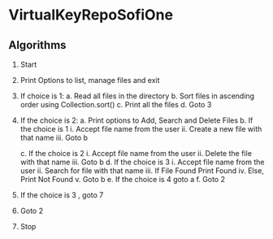 # VirtualKeyRepoSofiOne
## Algorithms

1. Start
2. Print Options to list, manage files and exit
3. If choice is 1:
    a. Read all files in the directory
    b. Sort files in ascending order using Collection.sort()
    c. Print all the files
    d. Goto 3
4. If the choice is 2:
   a. Print options to Add, Search and Delete Files
   b. If the choice is 1
       i. Accept file name from the user
       ii. Create a new file with that name
       iii. Goto b
    
   c. If the choice is 2
      i. Accept file name from the user
      ii. Delete the file with that name
      iii. Goto b
   d. If the choice is 3
      i. Accept file name from the user
      ii. Search for file with that name
      iii. If File Found Print Found
      iv. Else, Print Not Found
      v. Goto b
   e.  If the choice is 4 goto a
   f. Goto 2
5. If the choice is 3 , goto 7
6. Goto 2
7. Stop 

